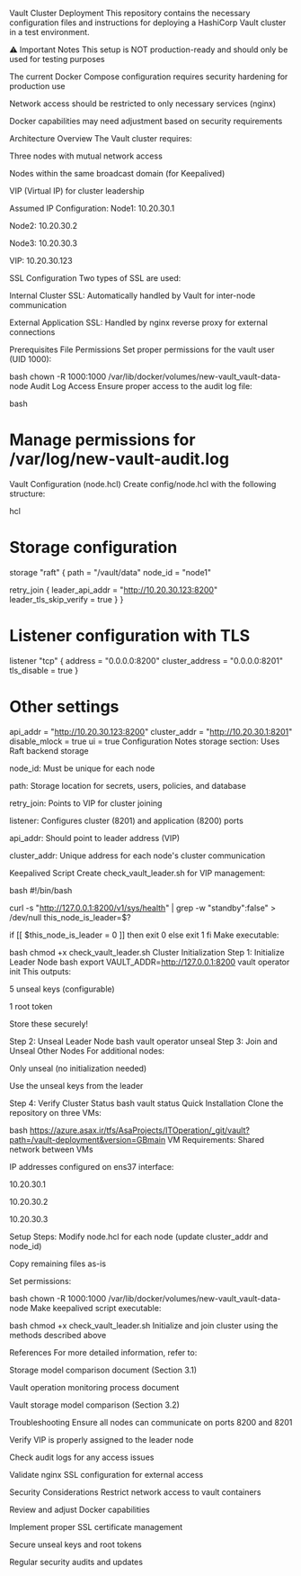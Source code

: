 Vault Cluster Deployment
This repository contains the necessary configuration files and instructions for deploying a HashiCorp Vault cluster in a test environment.

⚠️ Important Notes
This setup is NOT production-ready and should only be used for testing purposes

The current Docker Compose configuration requires security hardening for production use

Network access should be restricted to only necessary services (nginx)

Docker capabilities may need adjustment based on security requirements

Architecture Overview
The Vault cluster requires:

Three nodes with mutual network access

Nodes within the same broadcast domain (for Keepalived)

VIP (Virtual IP) for cluster leadership

Assumed IP Configuration:
Node1: 10.20.30.1

Node2: 10.20.30.2

Node3: 10.20.30.3

VIP: 10.20.30.123

SSL Configuration
Two types of SSL are used:

Internal Cluster SSL: Automatically handled by Vault for inter-node communication

External Application SSL: Handled by nginx reverse proxy for external connections

Prerequisites
File Permissions
Set proper permissions for the vault user (UID 1000):

bash
chown -R 1000:1000 /var/lib/docker/volumes/new-vault_vault-data-node
Audit Log Access
Ensure proper access to the audit log file:

bash
# Manage permissions for /var/log/new-vault-audit.log
Vault Configuration (node.hcl)
Create config/node.hcl with the following structure:

hcl
# Storage configuration
storage "raft" {
  path    = "/vault/data"
  node_id = "node1"

  retry_join {
    leader_api_addr = "http://10.20.30.123:8200"
    leader_tls_skip_verify = true
  }
}

# Listener configuration with TLS
listener "tcp" {
  address          = "0.0.0.0:8200"
  cluster_address  = "0.0.0.0:8201"
  tls_disable      = true
}

# Other settings
api_addr = "http://10.20.30.123:8200"
cluster_addr = "http://10.20.30.1:8201"
disable_mlock = true
ui = true
Configuration Notes
storage section: Uses Raft backend storage

node_id: Must be unique for each node

path: Storage location for secrets, users, policies, and database

retry_join: Points to VIP for cluster joining

listener: Configures cluster (8201) and application (8200) ports

api_addr: Should point to leader address (VIP)

cluster_addr: Unique address for each node's cluster communication

Keepalived Script
Create check_vault_leader.sh for VIP management:

bash
#!/bin/bash

curl -s "http://127.0.0.1:8200/v1/sys/health" | grep -w "standby\"\:false" > /dev/null
this_node_is_leader=$?

if [[ $this_node_is_leader = 0 ]]
then
    exit 0
else
    exit 1
fi
Make executable:

bash
chmod +x check_vault_leader.sh
Cluster Initialization
Step 1: Initialize Leader Node
bash
export VAULT_ADDR=http://127.0.0.1:8200
vault operator init
This outputs:

5 unseal keys (configurable)

1 root token

Store these securely!

Step 2: Unseal Leader Node
bash
vault operator unseal
Step 3: Join and Unseal Other Nodes
For additional nodes:

Only unseal (no initialization needed)

Use the unseal keys from the leader

Step 4: Verify Cluster Status
bash
vault status
Quick Installation
Clone the repository on three VMs:

bash
https://azure.asax.ir/tfs/AsaProjects/ITOperation/_git/vault?path=/vault-deployment&version=GBmain
VM Requirements:
Shared network between VMs

IP addresses configured on ens37 interface:

10.20.30.1

10.20.30.2

10.20.30.3

Setup Steps:
Modify node.hcl for each node (update cluster_addr and node_id)

Copy remaining files as-is

Set permissions:

bash
chown -R 1000:1000 /var/lib/docker/volumes/new-vault_vault-data-node
Make keepalived script executable:

bash
chmod +x check_vault_leader.sh
Initialize and join cluster using the methods described above

References
For more detailed information, refer to:

Storage model comparison document (Section 3.1)

Vault operation monitoring process document

Vault storage model comparison (Section 3.2)

Troubleshooting
Ensure all nodes can communicate on ports 8200 and 8201

Verify VIP is properly assigned to the leader node

Check audit logs for any access issues

Validate nginx SSL configuration for external access

Security Considerations
Restrict network access to vault containers

Review and adjust Docker capabilities

Implement proper SSL certificate management

Secure unseal keys and root tokens

Regular security audits and updates
